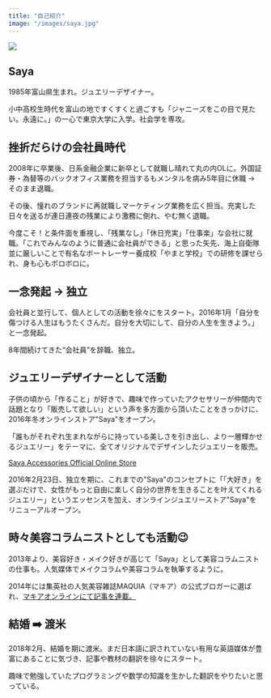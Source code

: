 ```yaml
---
title: "自己紹介"
image: "/images/saya.jpg"
---
```


![](/images/saya.jpg)

## Saya

1985年富山県生まれ。ジュエリーデザイナー。

小中高校生時代を富山の地ですくすくと過ごすも「ジャニーズをこの目で見たい。永遠に。」の一心で東京大学に入学。社会学を専攻。

## 挫折だらけの会社員時代

2008年に卒業後、日系金融企業に新卒として就職し晴れて丸の内OLに。外国証券・為替等のバックオフィス業務を担当するもメンタルを病み5年目に休職 → そのまま退職。

その後、憧れのブランドに再就職しマーケティング業務を広く担当。充実した日々を送るが連日連夜の残業により激務に倒れ、やむ無く退職。

今度こそ！と条件面を重視し、「残業なし」「休日充実」「仕事楽」な会社に就職。「これでみんなのように普通に会社員ができる」と思った矢先、海上自衛隊並に厳しいことで有名なボートレーサー養成校「やまと学校」での研修を課せられ、身も心もボロボロに。

## 一念発起 → 独立

会社員と並行して、個人としての活動を徐々にをスタート。2016年1月「自分を傷つける人生はもうたくさんだ。自分を大切にして、自分の人生を生きよう。」と一念発起。

8年間続けてきた“会社員”を辞職、独立。

## ジュエリーデザイナーとして活動

子供の頃から「作ること」が好きで、趣味で作っていたアクセサリーが仲間内で話題となり「販売して欲しい」という声を多方面から頂いたことをきっかけに、2016年冬オンラインストア"Saya"をオープン。

「誰もがそれぞれ生まれながらに持っている美しさを引き出し、より一層輝かせるジュエリー」をテーマに、全てオリジナルでデザインしたジュエリーを販売。

[Saya Accessories Official Online Store](http://sayazamurai.thebase.in/)

2016年2月23日、独立を期に、これまでの"Saya"のコンセプトに「「大好き」を選ぶだけで、女性がもっと自由に楽しく自分の世界を生きることを叶えてくれるジュエリー」というエッセンスを加え、オンラインジュエリーストア"Saya"をリニューアルオープン。

## 時々美容コラムニストとしても活動😉

2013年より、美容好き・メイク好きが高じて「Saya」として美容コラムニストの仕事も。人気媒体でメイクコラムや美容コラムを執筆するように。

2014年には集英社の人気美容雑誌MAQUIA（マキア）の公式ブロガーに選ばれ、[マキアオンラインにて記事を連載。](https://maquia.hpplus.jp/blog/account/725_maquia/detail)

## 結婚 ➡️ 渡米

2018年2月、結婚を期に渡米。まだ日本語に訳されていない有用な英語媒体が豊富にあることに気づき、記事や教材の翻訳を徐々にスタート。

趣味で勉強していたプログラミングや数学の知識を生かした翻訳をやりたいと思っている。
